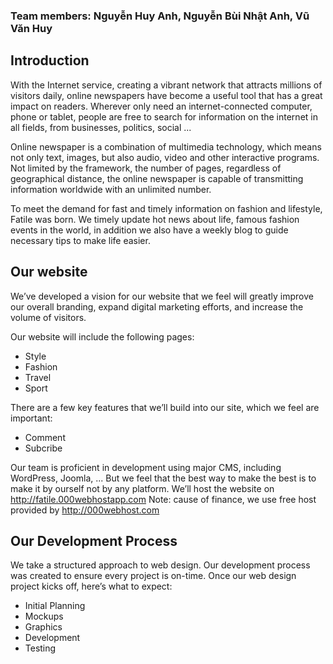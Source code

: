 ### Team members: Nguyễn Huy Anh, Nguyễn Bùi Nhật Anh, Vũ Văn Huy

## Introduction
With the Internet service, creating a vibrant network that attracts millions of visitors daily, online newspapers have become a useful tool that has a great impact on readers. Wherever only need an internet-connected computer, phone or tablet, people are free to search for information on the internet in all fields, from businesses, politics, social ...

Online newspaper is a combination of multimedia technology, which means not only text, images, but also audio, video and other interactive programs. Not limited by the framework, the number of pages, regardless of geographical distance, the online newspaper is capable of transmitting information worldwide with an unlimited number.

To meet the demand for fast and timely information on fashion and lifestyle, Fatile was born. We timely update hot news about life, famous fashion events in the world, in addition we also have a weekly blog to guide necessary tips to make life easier.

## Our website

We’ve developed a vision for our website that we feel will greatly improve our overall branding, expand digital marketing efforts, and increase the volume of visitors.

Our website will include the following pages:
- Style
- Fashion
- Travel
- Sport

There are a few key features that we’ll build into our site, which we feel are important:
- Comment
- Subcribe

Our team is proficient in development using major CMS, including WordPress, Joomla, ... But we feel that the best way to make the best is to make it by ourself not by any platform. We’ll host the website on http://fatile.000webhostapp.com
Note: cause of finance, we use free host provided by http://000webhost.com

## Our Development Process

We take a structured approach to web design. Our development process was created to ensure every project is on-time. Once our web design project kicks off, here’s what to expect:
- Initial Planning
- Mockups
- Graphics
- Development
- Testing




